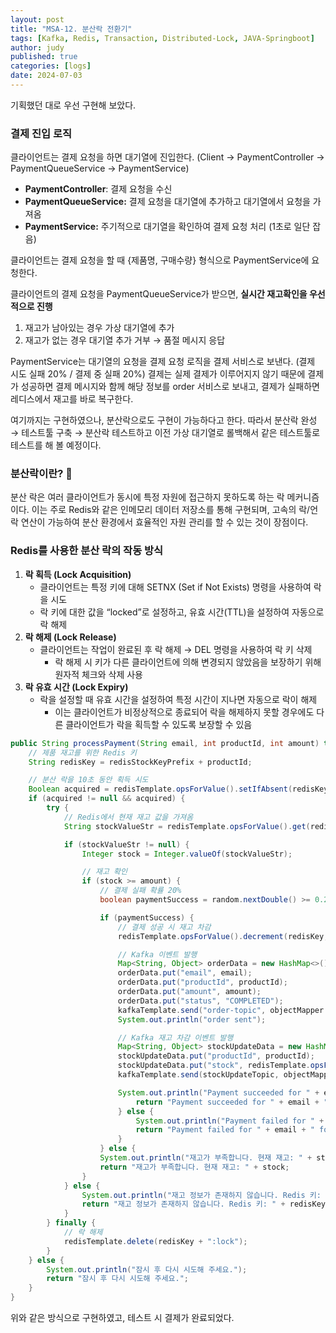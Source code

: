```yaml
---
layout: post
title: "MSA-12. 분산락 전환기"
tags: [Kafka, Redis, Transaction, Distributed-Lock, JAVA-Springboot]
author: judy
published: true
categories: [logs]
date: 2024-07-03
---
```

기획했던 대로 우선 구현해 보았다.

### 결제 진입 로직

클라이언트는 결제 요청을 하면 대기열에 진입한다. (Client → PaymentController → PaymentQueueService → PaymentService)

- **PaymentController**: 결제 요청을 수신
- **PaymentQueueService:** 결제 요청을 대기열에 추가하고 대기열에서 요청을 가져옴
- **PaymentService:** 주기적으로 대기열을 확인하여 결제 요청 처리 (1초로 일단 잡음)

클라이언트는 결제 요청을 할 때 {제품명, 구매수량} 형식으로 PaymentService에 요청한다.

클라이언트의 결제 요청을 PaymentQueueService가 받으면, **실시간 재고확인을 우선적으로 진행**

1. 재고가 남아있는 경우 가상 대기열에 추가
2. 재고가 없는 경우 대기열 추가 거부 → 품절 메시지 응답

PaymentService는 대기열의 요청을 결제 요청 로직을 결제 서비스로 보낸다. (결제 시도 실패 20% / 결제 중 실패 20%)
결제는 실제 결제가 이루어지지 않기 때문에 결제가 성공하면 결제 메시지와 함께 해당 정보를 order 서비스로 보내고, 결제가 실패하면 레디스에서 재고를 바로 복구한다.

여기까지는 구현하였으나, 분산락으로도 구현이 가능하다고 한다. 따라서 분산락 완성 → 테스트툴 구축 → 분산락 테스트하고 이전 가상 대기열로 롤백해서 같은 테스트툴로 테스트를 해 볼 예정이다.

### 분산락이란? 🔐

분산 락은 여러 클라이언트가 동시에 특정 자원에 접근하지 못하도록 하는 락 메커니즘이다. 이는 주로 Redis와 같은 인메모리 데이터 저장소를 통해 구현되며, 고속의 락/언락 연산이 가능하여 분산 환경에서 효율적인 자원 관리를 할 수 있는 것이 장점이다.

### Redis를 사용한 분산 락의 작동 방식

1. **락 획득 (Lock Acquisition)**
    - 클라이언트는 특정 키에 대해 SETNX (Set if Not Exists) 명령을 사용하여 락을 시도
    - 락 키에 대한 값을 “locked”로 설정하고, 유효 시간(TTL)을 설정하여 자동으로 락 해제
2. **락 해제 (Lock Release)**
    - 클라이언트는 작업이 완료된 후 락 해제 → DEL 명령을 사용하여 락 키 삭제
        - 락 해제 시 키가 다른 클라이언트에 의해 변경되지 않았음을 보장하기 위해 원자적 체크와 삭제 사용
3. **락 유효 시간 (Lock Expiry)**
    - 락을 설정할 때 유효 시간을 설정하여 특정 시간이 지나면 자동으로 락이 해제
        - 이는 클라이언트가 비정상적으로 종료되어 락을 해제하지 못할 경우에도 다른 클라이언트가 락을 획득할 수 있도록 보장할 수 있음

```Java
public String processPayment(String email, int productId, int amount) throws JsonProcessingException {
    // 제품 재고를 위한 Redis 키
    String redisKey = redisStockKeyPrefix + productId;

    // 분산 락을 10초 동안 획득 시도
    Boolean acquired = redisTemplate.opsForValue().setIfAbsent(redisKey + ":lock", "locked", 10, TimeUnit.SECONDS);
    if (acquired != null && acquired) {
        try {
            // Redis에서 현재 재고 값을 가져옴
            String stockValueStr = redisTemplate.opsForValue().get(redisKey);

            if (stockValueStr != null) {
                Integer stock = Integer.valueOf(stockValueStr);

                // 재고 확인
                if (stock >= amount) {
                    // 결제 실패 확률 20%
                    boolean paymentSuccess = random.nextDouble() >= 0.2;

                    if (paymentSuccess) {
                        // 결제 성공 시 재고 차감
                        redisTemplate.opsForValue().decrement(redisKey, amount);

                        // Kafka 이벤트 발행
                        Map<String, Object> orderData = new HashMap<>();
                        orderData.put("email", email);
                        orderData.put("productId", productId);
                        orderData.put("amount", amount);
                        orderData.put("status", "COMPLETED");
                        kafkaTemplate.send("order-topic", objectMapper.writeValueAsString(orderData));
                        System.out.println("order sent");

                        // Kafka 재고 차감 이벤트 발행
                        Map<String, Object> stockUpdateData = new HashMap<>();
                        stockUpdateData.put("productId", productId);
                        stockUpdateData.put("stock", redisTemplate.opsForValue().get(redisKey));
                        kafkaTemplate.send(stockUpdateTopic, objectMapper.writeValueAsString(stockUpdateData));

                        System.out.println("Payment succeeded for " + email + " for product " + productId);
                            return "Payment succeeded for " + email + " for product " + productId;
                        } else {
                            System.out.println("Payment failed for " + email + " for product " + productId);
                            return "Payment failed for " + email + " for product " + productId;
                        }
                    } else {
                    System.out.println("재고가 부족합니다. 현재 재고: " + stock);
                    return "재고가 부족합니다. 현재 재고: " + stock;
                }
            } else {
                System.out.println("재고 정보가 존재하지 않습니다. Redis 키: " + redisKey);
                return "재고 정보가 존재하지 않습니다. Redis 키: " + redisKey;
            }
        } finally {
            // 락 해제
            redisTemplate.delete(redisKey + ":lock");
        }
    } else {
        System.out.println("잠시 후 다시 시도해 주세요.");
        return "잠시 후 다시 시도해 주세요.";
    }
}
```

위와 같은 방식으로 구현하였고, 테스트 시 결제가 완료되었다.